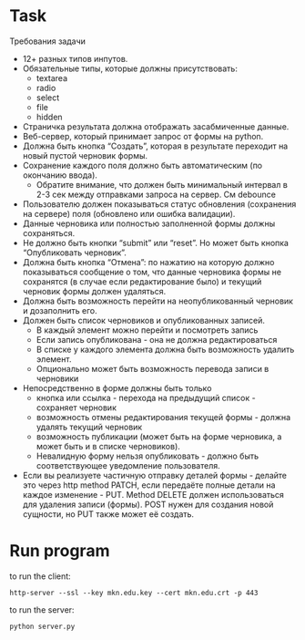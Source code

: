 # Task

Требования задачи
- 12+ разных типов инпутов.
- Обязательные типы, которые должны присутствовать:
    - textarea
    - radio
    - select
    - file
    - hidden
- Страничка результата должна отображать засабмиченные данные.
- Веб-сервер, который принимает запрос от формы на python.
- Должна быть кнопка “Создать”, которая в результате переходит на новый пустой черновик формы.
- Сохранение каждого поля должно быть автоматическим (по окончанию ввода).
    - Обратите внимание, что должен быть минимальный интервал в 2-3 сек между отправками запроса на сервер. См debounce
- Пользователю должен показываться статус обновления (сохранения на сервере) поля (обновлено или ошибка валидации).
- Данные черновика или полностью заполненной формы должны сохраняться.
- Не должно быть кнопки “submit” или “reset”. Но может быть кнопка “Опубликовать черновик”.
- Должна быть кнопка “Отмена”: по нажатию на которую должно показываться сообщение о том, что данные черновика формы не сохранятся (в случае если редактирование было) и текущий черновик формы должен удаляться.
- Должна быть возможность перейти на неопубликованный черновик и дозаполнить его.
- Должен быть список черновиков и опубликованных записей.
    - В каждый элемент можно перейти и посмотреть запись
    - Если запись опубликована - она не должна редактироваться
    - В списке у каждого элемента должна быть возможность удалить элемент.
    - Опционально может быть возможность перевода записи в черновики
- Непосредственно в форме должны быть только
    - кнопка или ссылка - перехода на предыдущий список - сохраняет черновик
    - возможность отмены редактирования текущей формы - должна удалять текущий черновик
    - возможность публикации (может быть на форме черновика, а может быть и в списке черновиков).
    - Невалидную форму нельзя опубликовать - должно быть соответствующее уведомление пользователя.
- Если вы реализуете частичную отправку деталей формы - делайте это через http method PATCH, если передаёте полные детали на каждое изменение - PUT. Method DELETE должен использоваться для удаления записи (формы). POST нужен для создания новой сущности, но PUT также может её создать.


# Run program

to run the client:
```
http-server --ssl --key mkn.edu.key --cert mkn.edu.crt -p 443
```
to run the server:
```
python server.py
```